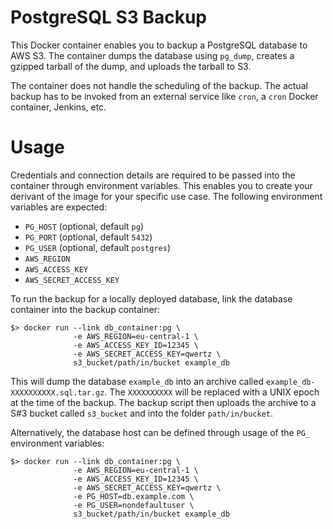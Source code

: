 # PostgreSQL S3 Backup

This Docker container enables you to backup a PostgreSQL database to AWS S3. The
container dumps the database using `pg_dump`, creates a gzipped tarball of the
dump, and uploads the tarball to S3.

The container does not handle the scheduling of the backup. The actual backup
has to be invoked from an external service like `cron`, a `cron` Docker
container, Jenkins, etc.

# Usage

Credentials and connection details are required to be passed into the container
through environment variables. This enables you to create your derivant of the
image for your specific use case. The following environment variables are
expected:

* `PG_HOST` (optional, default `pg`)
* `PG_PORT` (optional, default `5432`)
* `PG_USER` (optional, default `postgres`)
* `AWS_REGION`
* `AWS_ACCESS_KEY`
* `AWS_SECRET_ACCESS_KEY`

To run the backup for a locally deployed database, link the database
container into the backup container:

```
$> docker run --link db_container:pg \
              -e AWS_REGION=eu-central-1 \
              -e AWS_ACCESS_KEY_ID=12345 \
              -e AWS_SECRET_ACCESS_KEY=qwertz \
              s3_bucket/path/in/bucket example_db
```

This will dump the database `example_db` into an archive called
`example_db-XXXXXXXXXX.sql.tar.gz`. The `XXXXXXXXXX` will be
replaced with a UNIX epoch at the time of the backup. The backup script then
uploads the archive to a S#3 bucket called `s3_bucket` and into the folder
`path/in/bucket`.

Alternatively, the database host can be defined through usage of the `PG_`
environment variables:

```
$> docker run --link db_container:pg \
              -e AWS_REGION=eu-central-1 \
              -e AWS_ACCESS_KEY_ID=12345 \
              -e AWS_SECRET_ACCESS_KEY=qwertz \
              -e PG_HOST=db.example.com \
              -e PG_USER=nondefaultuser \
              s3_bucket/path/in/bucket example_db
```
